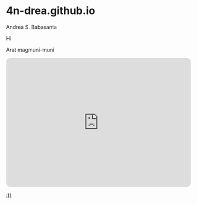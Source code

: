 # 4n-drea.github.io
Andrea S. Babasanta

Hi

Arat magmuni-muni 

<iframe style="border-radius:12px" src="https://open.spotify.com/embed/playlist/7H9ntovYj7r9sKIVcWXFau?utm_source=generator" width="100%" height="352" frameBorder="0" allowfullscreen="" allow="autoplay; clipboard-write; encrypted-media; fullscreen; picture-in-picture" loading="lazy"></iframe>


[:))](https://www.youtube.com/watch?v=dQw4w9WgXcQ) 
